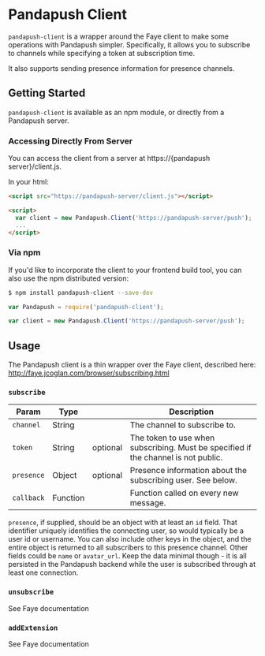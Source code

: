 # Pandapush Client

`pandapush-client` is a wrapper around the Faye client to make some operations
with Pandapush simpler. Specifically, it allows you to subscribe to channels
while specifying a token at subscription time.

It also supports sending presence information for presence channels.

## Getting Started

`pandapush-client` is available as an npm module, or directly from a Pandapush
server.

### Accessing Directly From Server

You can access the client from a server at https://{pandapush server}/client.js.

In your html:

```html
<script src="https://pandapush-server/client.js"></script>

<script>
  var client = new Pandapush.Client('https://pandapush-server/push');
  ...
</script>
```

### Via npm

If you'd like to incorporate the client to your frontend build tool, you can
also use the npm distributed version:

```bash
$ npm install pandapush-client --save-dev
```

```javascript
var Pandapush = require('pandapush-client');

var client = new Pandapush.Client('https://pandapush-server/push');
```

## Usage

The Pandapush client is a thin wrapper over the Faye client, described here: http://faye.jcoglan.com/browser/subscribing.html

### `subscribe`

Param      | Type   |          | Description
-----------|--------|----------|------------
`channel`  | String |          | The channel to subscribe to.
`token`    | String | optional | The token to use when subscribing. Must be specified if the channel is not public.
`presence` | Object | optional | Presence information about the subscribing user. See below.
`callback` | Function |        | Function called on every new message.

`presence`, if supplied, should be an object with at least an `id` field. That
identifier uniquely identifies the connecting user, so would typically be a user id
or username. You can also include other keys in the object, and the entire object
is returned to all subscribers to this presence channel. Other fields could be
`name` or `avatar_url`. Keep the data minimal though - it is all persisted in the
Pandapush backend while the user is subscribed through at least one connection.

### `unsubscribe`

See Faye documentation

### `addExtension`

See Faye documentation
